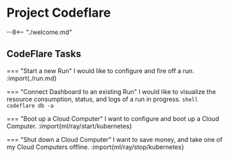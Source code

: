 # Project Codeflare

--8<-- "./welcome.md"

## CodeFlare Tasks

=== "Start a new Run"
    I would like to configure and fire off a run.
    :import{./run.md}
    
=== "Connect Dashboard to an existing Run"
    I would like to visualize the resource consumption, status, and logs of a run in progress.
    ```shell
    codeflare db -a
    ```

=== "Boot up a Cloud Computer"
    I want to configure and boot up a Cloud Computer.
    :import{ml/ray/start/kubernetes}

=== "Shut down a Cloud Computer"
    I want to save money, and take one of my Cloud Computers offline.
    :import{ml/ray/stop/kubernetes}
